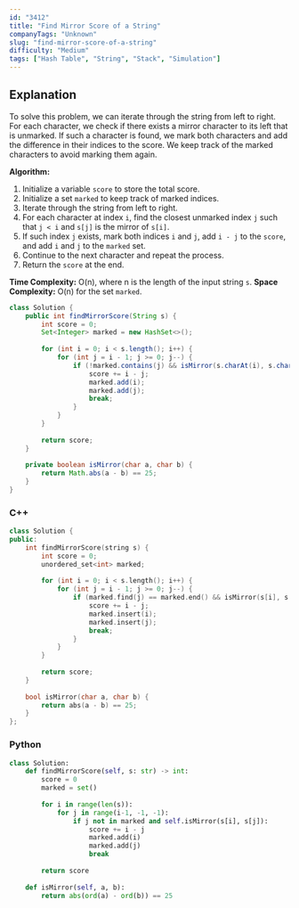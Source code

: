```yaml
---
id: "3412"
title: "Find Mirror Score of a String"
companyTags: "Unknown"
slug: "find-mirror-score-of-a-string"
difficulty: "Medium"
tags: ["Hash Table", "String", "Stack", "Simulation"]
---
```


## Explanation
To solve this problem, we can iterate through the string from left to right. For each character, we check if there exists a mirror character to its left that is unmarked. If such a character is found, we mark both characters and add the difference in their indices to the score. We keep track of the marked characters to avoid marking them again.

**Algorithm:**
1. Initialize a variable `score` to store the total score.
2. Initialize a set `marked` to keep track of marked indices.
3. Iterate through the string from left to right.
4. For each character at index `i`, find the closest unmarked index `j` such that `j < i` and `s[j]` is the mirror of `s[i]`.
5. If such index `j` exists, mark both indices `i` and `j`, add `i - j` to the `score`, and add `i` and `j` to the `marked` set.
6. Continue to the next character and repeat the process.
7. Return the `score` at the end.

**Time Complexity:** O(n), where n is the length of the input string `s`.
**Space Complexity:** O(n) for the set `marked`.
```java
class Solution {
    public int findMirrorScore(String s) {
        int score = 0;
        Set<Integer> marked = new HashSet<>();
        
        for (int i = 0; i < s.length(); i++) {
            for (int j = i - 1; j >= 0; j--) {
                if (!marked.contains(j) && isMirror(s.charAt(i), s.charAt(j))) {
                    score += i - j;
                    marked.add(i);
                    marked.add(j);
                    break;
                }
            }
        }
        
        return score;
    }
    
    private boolean isMirror(char a, char b) {
        return Math.abs(a - b) == 25;
    }
}
```

### C++
```cpp
class Solution {
public:
    int findMirrorScore(string s) {
        int score = 0;
        unordered_set<int> marked;
        
        for (int i = 0; i < s.length(); i++) {
            for (int j = i - 1; j >= 0; j--) {
                if (marked.find(j) == marked.end() && isMirror(s[i], s[j])) {
                    score += i - j;
                    marked.insert(i);
                    marked.insert(j);
                    break;
                }
            }
        }
        
        return score;
    }
    
    bool isMirror(char a, char b) {
        return abs(a - b) == 25;
    }
};
```

### Python
```python
class Solution:
    def findMirrorScore(self, s: str) -> int:
        score = 0
        marked = set()
        
        for i in range(len(s)):
            for j in range(i-1, -1, -1):
                if j not in marked and self.isMirror(s[i], s[j]):
                    score += i - j
                    marked.add(i)
                    marked.add(j)
                    break
        
        return score
    
    def isMirror(self, a, b):
        return abs(ord(a) - ord(b)) == 25
```